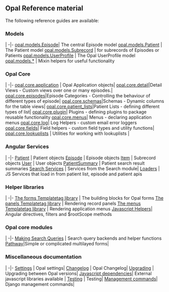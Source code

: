 ## Opal Reference material

The following reference guides are available:

### Models
|
-|-
[opal.models.Episode](episode.md)| The central Episode model
[opal.models.Patient](patient.md) | The Patient model
[opal.models.Subrecord](subrecords.md) | for subrecords of Episodes or Patients
[opal.models.UserProfile](user_profile_model.md) | The Opal UserProfile model
[opal.models.*](mixins.md) | Mixin helpers for useful functionality

### Opal Core
|
-|-
[opal.core.application](opal_application.md) | Opal Application objects|
[opal.core.detail](detail_views.md)|Detail Views - Custom views over one or many episodes.|
[opal.core.episodes](episode_categories.md)|Episode Categories - Controlling the behaviour of different types of episode|
[opal.core.schemas](schemas.md)|Schemas - Dynamic columns for the table views|
[opal.core.patient_lists](patient_list.md)|Patient Lists - defining different types of list|
[opal.core.plugin](plugin.md)| Plugins - defining plugins to package reusable functionality
[opal.core.menus](core_menus.md)| Menus - declaring application menus
[opal.core.log](loggers.md)| Log Helpers - custom email error loggers
[opal.core.fields](core_fields)| Field helpers - custom field types and utility functions|
[opal.core.lookuplists](core_lookuplists.md) | Utilities for working with lookuplists |

### Angular Services
|
-|-
[Patient](javascript/patient_service.md) | Patient objects
[Episode](javascript/episode_service.md) | Episode objects
[Item](javascript/item_service.md) |  Subrecord objects
[User](javascript/user_service.md) | User objects
[PatientSummary](javascript/patient_summary_service.md) | Patient search result summaries
[Search Services](javascript/search_js_services.md) | Services from the Search module|
[Loaders](javascript/loaders.md) | JS Services that load in from patient list, episode and patient apis


### Helper libraries

|
-|-
[The forms Templatetag library](form_templatetags.md) | The building blocks for Opal forms
[The panels Templatetag library](panels_templatetags.md) | Rendering record panels
[The menus Templatetag library](menus_templatetags.md) | Rendering application menus
[Javascript Helpers](javascript/javascript_helpers.md)| Angular directives, filters and $rootScope methods

### Opal core modules

|
-|-
[Making Search Queries](search_queries.md) | Search query backends and helper functions
[Pathway](pathways.md)|Simple or complicated multilayed forms|


### Miscellaneous documentation

|
-|-
[Settings](settings.md) | Opal settings|
[Changelog](CHANGELOG.md) | Opal Changelog|
[Upgrading](upgrading.md) | Upgrading between Opal versions|
[Javascript dependencies](javascript/javascript_dependencies.md)| External javascript libraries available |
[Testing](testing.md) | Testing|
[Management commands](management_commands.md)| Django management commands|
